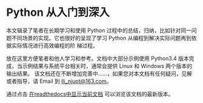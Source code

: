 # Python 从入门到深入

本文辑录了笔者在长期学习和使用 Python 过程中的总结，归纳，比如针对同一问题不同场景的实现。它也很好的呈现了学习 Python 从编程到解决实际问题再到依据实际情况进行高效编程的阶
梯过程。

放在这里方便笔者和他人学习和参考。文档中大部分示例使用 Python3.4 版本完成，当示例结果与系统平台相关时，通常会提供 Linux 和 Windows 两个版本的输出结果。
该文档还在不断增加完善中......，如果您对本文档有任何疑问，见解或者指导，请 Email 到 lli_njupt@163.com。

通过点击 [在readthedocs中显示当前文档](https://pythonhowto.readthedocs.io/zh_CN/latest/) 可以浏览该文档的最新版本。
